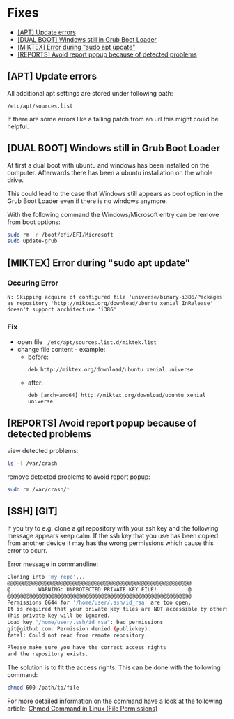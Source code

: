 <!-- omit in toc -->
# Fixes 
- [[APT] Update errors](#apt-update-errors)
- [[DUAL BOOT] Windows still in Grub Boot Loader](#dual-boot-windows-still-in-grub-boot-loader)
- [[MIKTEX] Error during "sudo apt update"](#miktex-error-during-sudo-apt-update)
- [[REPORTS] Avoid report popup because of detected problems](#reports-avoid-report-popup-because-of-detected-problems)


## [APT] Update errors
All additional apt settings are stored under following path:

`/etc/apt/sources.list`

If there are some errors like a failing patch from an url this might could be helpful.

## [DUAL BOOT] Windows still in Grub Boot Loader
At first a dual boot with ubuntu and windows has been installed on the computer. Afterwards there has been a ubuntu installation on the whole drive.

This could lead to the case that Windows still appears as boot option in the Grub Boot Loader even if there is no windows anymore.

With the following command the Windows/Microsoft entry can be remove from boot options:
```bash
sudo rm -r /boot/efi/EFI/Microsoft
sudo update-grub
```

## [MIKTEX] Error during "sudo apt update"
<!-- omit in toc -->
### Occuring Error
```
N: Skipping acquire of configured file 'universe/binary-i386/Packages' as repository 'http://miktex.org/download/ubuntu xenial InRelease' doesn't support architecture 'i386'
```

<!-- omit in toc -->
### Fix
- open file ``` /etc/apt/sources.list.d/miktek.list```
- change file content - example:
  - before:
    ```
    deb http://miktex.org/download/ubuntu xenial universe
    ```
  - after:
    ```
    deb [arch=amd64] http://miktex.org/download/ubuntu xenial universe
    ```

## [REPORTS] Avoid report popup because of detected problems
view detected problems:
```bash
ls -l /var/crash
```

remove detected problems to avoid report popup:
```bash
sudo rm /var/crash/*
```

## [SSH] [GIT]
If you try to e.g. clone a git repository with your ssh key and the following message appears keep calm.
If the ssh key that you use has been copied from another device it may has the wrong permissions which cause this error to ocurr.

Error message in commandline:
```bash
Cloning into 'my-repo'...
@@@@@@@@@@@@@@@@@@@@@@@@@@@@@@@@@@@@@@@@@@@@@@@@@@@@@@@@@@@
@         WARNING: UNPROTECTED PRIVATE KEY FILE!          @
@@@@@@@@@@@@@@@@@@@@@@@@@@@@@@@@@@@@@@@@@@@@@@@@@@@@@@@@@@@
Permissions 0644 for '/home/user/.ssh/id_rsa' are too open.
It is required that your private key files are NOT accessible by others.
This private key will be ignored.
Load key "/home/user/.ssh/id_rsa": bad permissions
git@github.com: Permission denied (publickey).
fatal: Could not read from remote repository.

Please make sure you have the correct access rights
and the repository exists.
```

The solution is to fit the access rights. This can be done with the following command:
```bash
chmod 600 /path/to/file
```

For more detailed information on the command have a look at the following article:
[Chmod Command in Linux (File Permissions)](https://linuxize.com/post/chmod-command-in-linux/)
